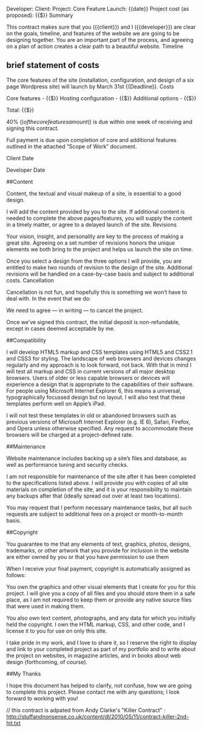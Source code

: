 Developer: 
Client: 
Project: 
Core Feature Launch: {{date}}
Project cost (as proposed): {{$}}
Summary

This contract makes sure that you ({{client}})  and I ({{developer}}) are clear on the goals, timeline, and features of the website we are going to be designing together. You are an important part of the process, and agreeing on a plan of action creates a clear path to a beautiful website. 
Timeline

## brief statement of costs 
The core features  of the site (installation, configuration, and design of a six page Wordpress site) will launch by March 31st {{Deadline}}.
Costs 

Core features - {{$}}
Hosting configuration - {{$}}
Additional options - {{$}}

Total: {{$}}

40% ($) of the core features amount  ($) is due within one week of receiving and signing this contract. 

Full payment is due upon completion of core and additional features outlined in the attached “Scope of Work” document.



Client										Date


Developer 										Date




##Content

Content, the textual and visual makeup of a site, is essential to a good design.
 
I will add the content provided by you to the site. If additional content is needed to complete the above pages/features, you will supply the content in a timely matter, or agree to a delayed launch of the site.
Revisions

Your vision, insight, and personality are key to the process of making a great site. Agreeing on a set number of revisions honors the unique elements we both bring to the project and helps us launch the site on time. 

Once you select a design from the three options I will provide, you are entitled to make two rounds of revision to the design of the site. Additional revisions will be handled on a case-by-case basis and subject to additional costs.
Cancellation 

Cancellation is not fun, and hopefully this is something we won’t have to deal with. In the event that we do: 

We need to agree — in writing — to cancel the project. 

Once we’ve signed this contract, the initial deposit is non-refundable, except in cases deemed acceptable by me. 

##Compatibility

I will develop HTML5 markup and CSS templates using HTML5 and CSS2.1 and CSS3 for styling. The landscape of web browsers and devices changes regularly and my approach is to look forward, not back. With that in mind I will test all markup and CSS in current versions of all major desktop browsers. Users of older or less capable browsers or devices will experience a design that is appropriate to the capabilities of their software. For people using Microsoft Internet Explorer 6, this means a universal, typographically focussed design but no layout. I will also test that these templates perform well on Apple’s iPad.

I will not test these templates in old or abandoned browsers such as previous versions of Microsoft Internet Explorer (e.g. IE 6), Safari, Firefox, and Opera unless otherwise specified. Any request to accommodate these browsers will be charged at a project-defined rate.

##Maintenance 

Website maintenance includes backing up a site’s files and database, as well as performance tuning and security checks. 

I am not responsible for maintenance of the site after it has been completed to the specifications listed above. I will provide you with copies of all site materials on completion of the site, and it is your responsibility to maintain any backups after that (ideally spread out over at least two locations). 

You may request that I perform necessary maintenance tasks, but all such requests are subject to additional fees on a project or month-to-month basis. 


##Copyright

You guarantee to me that any elements of text, graphics, photos, designs, trademarks, or other artwork that you provide for inclusion in the website are either owned by you or that you have permission to use them

When I receive your final payment, copyright is automatically assigned as follows:

You own the graphics and other visual elements that I create for you for this project. I will give you a copy of all files and you should store them in a safe place, as I am not required to keep them or provide any native source files that were used in making them.

You also own text content, photographs, and any data for which you initially held the copyright.  I own the HTML markup, CSS, and other code, and I license it to you for use on only this site.

I take pride in my work, and I love to share it, so I  reserve the right to display and link to your completed project as part of my portfolio and to write about the project on websites, in magazine articles, and in books about web design (forthcoming, of course).

##My Thanks


I hope this document has helped to clarify, not confuse, how we are going to complete this project. Please contact me with any questions; I look forward to working with you! 

// this contract is adpated from Andy Clarke's "Killer Contract" : http://stuffandnonsense.co.uk/content/dl/2010/05/11/contract-killer-2nd-hit.txt